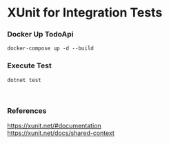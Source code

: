 # XUnit for Integration Tests


### Docker Up TodoApi

```
docker-compose up -d --build
```


### Execute Test

```
dotnet test
```

<br>

### References

https://xunit.net/#documentation  
https://xunit.net/docs/shared-context